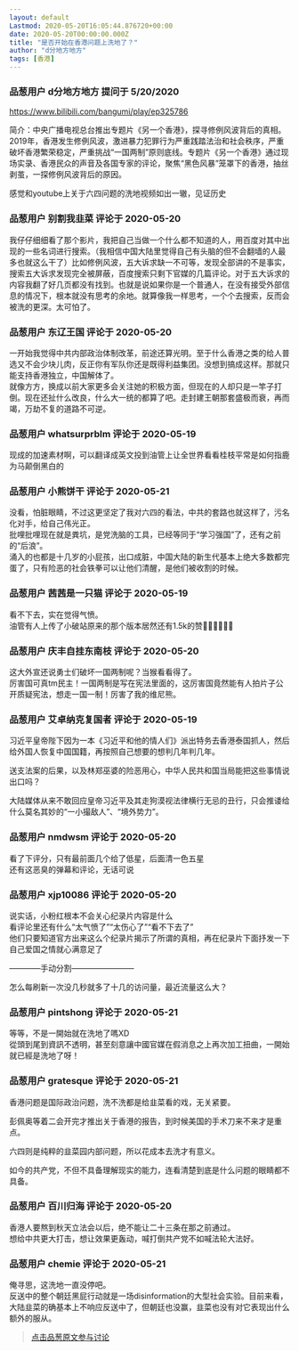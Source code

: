 ```yaml
---
layout: default
Lastmod: 2020-05-20T16:05:44.876720+00:00
date: 2020-05-20T00:00:00.000Z
title: "是否开始在香港问题上洗地了？"
author: "d分地方地方"
tags: [香港]
---
```



### 品葱用户 **d分地方地方** 提问于 5/20/2020
    
https://www.bilibili.com/bangumi/play/ep325786  
  
简介：中央广播电视总台推出专题片《另一个香港》，探寻修例风波背后的真相。2019年，香港发生修例风波，激进暴力犯罪行为严重践踏法治和社会秩序，严重破坏香港繁荣稳定，严重挑战“一国两制”原则底线。专题片《另一个香港》通过现场实录、香港民众的声音及各国专家的评论，聚焦“黑色风暴”笼罩下的香港，抽丝剥茧，一探修例风波背后的原因。  
  
  
  
感觉和youtube上关于六四问题的洗地视频如出一辙，见证历史
    
                

### 品葱用户 **别割我韭菜** 评论于 2020-05-20
        
我仔仔细细看了那个影片，我把自己当做一个什么都不知道的人，用百度对其中出现的一些名词进行搜索。（我相信中国大陆里觉得自己有头脑的但不会翻墙的人最多也就这么干了）比如修例风波，五大诉求缺一不可等，发现全部讲的不是事实，搜索五大诉求发现完全被屏蔽，百度搜索只剩下官媒的几篇评论。对于五大诉求的内容我翻了好几页都没有找到。也就是说如果你是一个普通人，在没有接受外部信息的情况下，根本就没有思考的余地。就算像我一样思考，一个个去搜索，反而会被洗的更深。太可怕了。
        
                

### 品葱用户 **东辽王国** 评论于 2020-05-20
        
一开始我觉得中共内部政治体制改革，前途还算光明。至于什么香港之类的给人普选又不会少块儿肉，反正你有军队你还是既得利益集团。没想到搞成这样。那就只能支持香港独立，中国解体了。  
就像方方，换成以前大家更多会关注她的积极方面，但现在的人却只是一竿子打倒。现在还扯什么改良，什么大一统的都算了吧。走封建王朝那套盛极而衰，再而竭，万劫不复的道路不可逆。
        
                

### 品葱用户 **whatsurprblm** 评论于 2020-05-19
        
现成的加速素材啊，可以翻译成英文投到油管上让全世界看看桂枝平常是如何指鹿为马颠倒黑白的
        
                

### 品葱用户 **小熊饼干** 评论于 2020-05-21
        
没看，怕脏眼睛，不过这更坚定了我对六四的看法，中共的套路也就这样了，污名化对手，给自己伟光正。  
批哩批哩现在就是粪坑，是党洗脑的工具，已经等同于“学习强国”了，还有之前的“后浪”。  
涌入的也都是十几岁的小屁孩，出口成脏，中国大陆的新生代基本上绝大多数都完蛋了，只有险恶的社会铁拳可以让他们清醒，是他们被收割的时候。
        
                

### 品葱用户 **茜茜是一只猫** 评论于 2020-05-19
        
看不下去，实在觉得气愤。  
油管有人上传了小破站原来的那个版本居然还有1.5k的赞🤦‍♀️🤦‍♀️🤦‍♀️
        
                

### 品葱用户 **庆丰自挂东南枝** 评论于 2020-05-20
        
这大外宣还说勇士们破坏一国两制呢？当猴看看得了。  
厉害国可真tm民主！一国两制是写在宪法里面的，这厉害国竟然能有人拍片子公开质疑宪法，想走一国一制！厉害了我的维尼熊。
        
                

### 品葱用户 **艾卓纳克复国者** 评论于 2020-05-19
        
习近平皇帝陛下因为一本《习近平和他的情人们》派出特务去香港泰国抓人，然后给外国人恢复中国国籍，再按照自己想要的想判几年判几年。  
  
送支法案的后果，以及林郑巫婆的险恶用心，中华人民共和国当局能把这些事情说出口吗？  
  
大陆媒体从来不敢回应皇帝习近平及其走狗漠视法律横行无忌的丑行，只会推诿给什么莫名其妙的“一小撮敌人”、“境外势力”。
        
                

### 品葱用户 **nmdwsm** 评论于 2020-05-20
        
看了下评分，只有最前面几个给了低星，后面清一色五星  
还有这恶臭的弹幕和评论，无话可说
        
                

### 品葱用户 **xjp10086** 评论于 2020-05-20
        
说实话，小粉红根本不会关心纪录片内容是什么  
看评论里还有什么“太气愤了”“太伤心了”“看不下去了”  
他们只要知道官方出来这么个纪录片揭示了所谓的真相，再在纪录片下面抒发一下自己爱国之情就心满意足了  
  
————手动分割————————  
  
怎么每刷新一次没几秒就多了十几的访问量，最近流量这么大？
        
                

### 品葱用户 **pintshong** 评论于 2020-05-21
        
等等，不是一開始就在洗地了嗎XD  
從頭到尾到資訊不透明，甚至刻意讓中國官媒在假消息之上再次加工扭曲，一開始就已經是洗地了呀！
        
                

### 品葱用户 **gratesque** 评论于 2020-05-21
        
香港问题是国际政治问题，洗不洗都是给韭菜看的戏，无关紧要。  
  
彭佩奥等着二会开完才推出关于香港的报告，到时候美国的手术刀来不来才是重点。  
  
六四则是纯粹的韭菜园内部问题，所以花成本去洗才有意义。  
  
如今的共产党，不但不具备理解现实的能力，连看清楚到底是什么问题的眼睛都不具备。
        
                

### 品葱用户 **百川归海** 评论于 2020-05-20
        
香港人要熬到秋天立法会以后，绝不能让二十三条在那之前通过。  
想给中共更大打击，想让效果更轰动，喊打倒共产党不如喊法轮大法好。
        
                

### 品葱用户 **chemie** 评论于 2020-05-21
        
俺寻思，这洗地一直没停吧。  
反送中的整个朝廷黑屁行动就是一场disinformation的大型社会实验。目前来看，大陆韭菜的确基本上不响应反送中了，但朝廷也没赢，韭菜也没有对它表现出什么额外的服从。
        
                





> [点击品葱原文参与讨论](https://pincong.rocks/question/25593)


